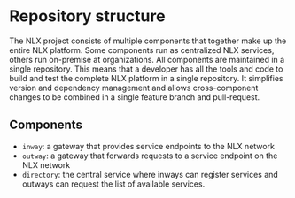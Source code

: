 
# Repository structure

The NLX project consists of multiple components that together make up the entire NLX platform. Some components run as centralized NLX services, others run on-premise at organizations. All components are maintained in a single repository. This means that a developer has all the tools and code to build and test the complete NLX platform in a single repository. It simplifies version and dependency management and allows cross-component changes to be combined in a single feature branch and pull-request.

## Components

- `inway`: a gateway that provides service endpoints to the NLX network
- `outway`: a gateway that forwards requests to a service endpoint on the NLX network
- `directory`: the central service where inways can register services and outways can request the list of available services.
